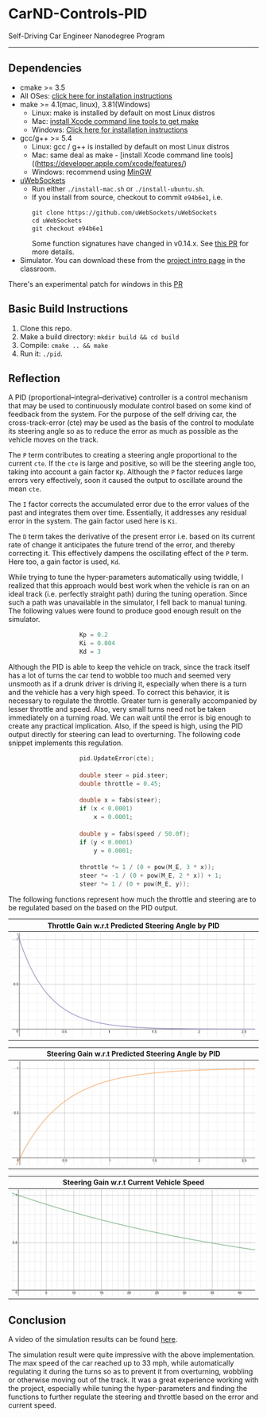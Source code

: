 [//]: # (Image References)

[image1]: ./images/throttle-pid.png
[image2]: ./images/steer-pid.png
[image3]: ./images/steer-speed.png

# CarND-Controls-PID
Self-Driving Car Engineer Nanodegree Program

---

## Dependencies

* cmake >= 3.5
 * All OSes: [click here for installation instructions](https://cmake.org/install/)
* make >= 4.1(mac, linux), 3.81(Windows)
  * Linux: make is installed by default on most Linux distros
  * Mac: [install Xcode command line tools to get make](https://developer.apple.com/xcode/features/)
  * Windows: [Click here for installation instructions](http://gnuwin32.sourceforge.net/packages/make.htm)
* gcc/g++ >= 5.4
  * Linux: gcc / g++ is installed by default on most Linux distros
  * Mac: same deal as make - [install Xcode command line tools]((https://developer.apple.com/xcode/features/)
  * Windows: recommend using [MinGW](http://www.mingw.org/)
* [uWebSockets](https://github.com/uWebSockets/uWebSockets)
  * Run either `./install-mac.sh` or `./install-ubuntu.sh`.
  * If you install from source, checkout to commit `e94b6e1`, i.e.
    ```
    git clone https://github.com/uWebSockets/uWebSockets 
    cd uWebSockets
    git checkout e94b6e1
    ```
    Some function signatures have changed in v0.14.x. See [this PR](https://github.com/udacity/CarND-MPC-Project/pull/3) for more details.
* Simulator. You can download these from the [project intro page](https://github.com/udacity/self-driving-car-sim/releases) in the classroom.

There's an experimental patch for windows in this [PR](https://github.com/udacity/CarND-PID-Control-Project/pull/3)

## Basic Build Instructions

1. Clone this repo.
2. Make a build directory: `mkdir build && cd build`
3. Compile: `cmake .. && make`
4. Run it: `./pid`. 

## Reflection

A PID (proportional–integral–derivative) controller is a control mechanism that may be used to continuously modulate control based on some kind of feedback from the system. For the purpose of the self driving car, the cross-track-error (cte) may be used as the basis of the control to modulate its steering angle so as to reduce the error as much as possible as the vehicle moves on the track.

The `P` term contributes to creating a steering angle proportional to the current `cte`. If the `cte` is large and positive, so will be the steering angle too, taking into account a gain factor `Kp`. Although the `P` factor reduces large errors very effectively, soon it caused the output to oscillate around the mean `cte`. 

The `I` factor corrects the accumulated error due to the error values of the past and integrates them over time. Essentially, it addresses any residual error in the system. The gain factor used here is `Ki`.

The `D` term takes the derivative of the present error i.e. based on its current rate of change it anticipates the future trend of the error, and thereby correcting it. This effectively dampens the oscillating effect of the `P` term. Here too, a gain factor is used, `Kd`.

While trying to tune the hyper-parameters automatically using twiddle, I realized that this approach would best work when the vehicle is ran on an ideal track (i.e. perfectly straight path) during the tuning operation. Since such a path was unavailable in the simulator, I fell back to manual tuning. The following values were found to produce good enough result on the simulator.

```c++
                    Kp = 0.2
                    Ki = 0.004
                    Kd = 3
```

Although the PID is able to keep the vehicle on track, since the track itself has a lot of turns the car tend to wobble too much and seemed very unsmooth as if a drunk driver is driving it, especially when there is a turn and the vehicle has a very high speed. To correct this behavior, it is necessary to regulate the throttle. Greater turn is generally accompanied by lesser throttle and speed. Also, very small turns need not be taken immediately on a turning road. We can wait until the error is big enough to create any practical implication. Also, if the speed is high, using the PID output directly for steering can lead to overturning. The following code snippet implements this regulation.

```c++
                    pid.UpdateError(cte);

                    double steer = pid.steer;
                    double throttle = 0.45;

                    double x = fabs(steer);
                    if (x < 0.0001)
                        x = 0.0001;

                    double y = fabs(speed / 50.0f);
                    if (y < 0.0001)
                        y = 0.0001;

                    throttle *= 1 / (0 + pow(M_E, 3 * x));
                    steer *= -1 / (0 + pow(M_E, 2 * x)) + 1;
                    steer *= 1 / (0 + pow(M_E, y));
```
The following functions represent how much the throttle and steering are to be regulated based on the based on the PID output.

|Throttle Gain w.r.t Predicted Steering Angle by PID |
|:--------------------------------------------------:|
|![alt text][image1]                                 |


|Steering Gain w.r.t Predicted Steering Angle by PID|
|:-------------------------------------------------:|
|![alt text][image2]                                |

|Steering Gain w.r.t Current Vehicle Speed          |
|:-------------------------------------------------:|
|![alt text][image3]                                |


## Conclusion
A video of the simulation results can be found [here](https://github.com/uniquetrij/CarND-T2-P4-PID-Control/blob/master/video.mp4).

The simulation result were quite impressive with the above implementation. The max speed of the car reached up to 33 mph, while automatically regulating it during the turns so as to prevent it from overturning, wobbling or otherwise moving out of the track. It was a great experience working with the project, especially while tuning the hyper-parameters and finding the functions to further regulate the steering and throttle based on the error and current speed.
